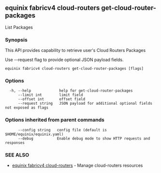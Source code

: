 ## equinix fabricv4 cloud-routers get-cloud-router-packages

List Packages

### Synopsis

This API provides capability to retrieve user's Cloud Routers Packages

Use --request flag to provide optional JSON payload fields.

```
equinix fabricv4 cloud-routers get-cloud-router-packages [flags]
```

### Options

```
  -h, --help             help for get-cloud-router-packages
      --limit int        limit field
      --offset int       offset field
      --request string   JSON payload for additional optional fields not exposed as flags
```

### Options inherited from parent commands

```
      --config string   config file (default is $HOME/equinix/equinix.yaml)
      --debug           Enable debug mode to show HTTP requests and responses
```

### SEE ALSO

* [equinix fabricv4 cloud-routers](equinix_fabricv4_cloud-routers.md)	 - Manage cloud-routers resources

